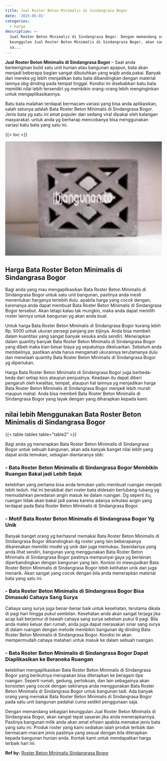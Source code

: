 ```yaml
---
title: Jual Roster Beton Minimalis di Sindangrasa Bogor
date: '2025-05-01'
categories:
  - harga
description: >-
  Jual Roster Beton Minimalis di Sindangrasa Bogor. Dengan memandang sebagian
  keunggulan Jual Roster Beton Minimalis di Sindangrasa Bogor, akan sangat tepat
  sa...
---
```


**Jual Roster Beton Minimalis di Sindangrasa Bogor** – Saat anda berkeinginan build satu unit hunian atau bangunan apapun, bata akan menjadi beberapa bagian sangat dibutuhkan yang wajib anda pakai. Banyak dari mereka yg lebih menjadikan batu bata dibandingkan dengan material lainnya sbg dinding pada tempat tinggal. Kondisi ini disebabkan batu bata memiliki nilai lebih tersendiri yg membikin orang-orang lebih menginginkan untuk mengaplikasikannya.

Batu bata malahan terdapat bermacam variasi yang bisa anda aplikasikan, salah satunya adalah Bata Roster Beton Minimalis di Sindangrasa Bogor. Jenis bata yg satu ini amat populer dan sedang viral dipakai oleh kalangan masyarakat. untuk anda yg berharap mencobanya bisa menggunakan variasi batu bata yang satu ini.

{{< toc >}}

![Jual Roster Beton Minimalis di Sindangrasa Bogor](/images/bata-roster-minimalis-24.png)

## Harga Bata Roster Beton Minimalis di Sindangrasa Bogor

Bagi anda yang mau mengaplikasikan Bata Roster Beton Minimalis di Sindangrasa Bogor untuk satu unit bangunan, pastinya anda mesti menentukan harganya terlebih dulu. apabila harga yang cocok dengan, karenanya anda dapat membuat Bata Roster Beton Minimalis di Sindangrasa Bogor tersebut. Akan tetapi kalau tak mungkin, maka anda dapat memilih roster lainnya untuk bangunan yg akan anda buat.

Untuk harga Bata Roster Beton Minimalis di Sindangrasa Bogor kurang lebih Rp. 5000 untuk ukuran persegi panjang per bijinya. Anda bisa membeli dalam kuantitas yang sangat banyak sesuka anda sendiri. Menerapkan dalam quantity banyak Bata Roster Beton Minimalis di Sindangrasa Bogor yang dibeli maka kian besar biaya yg sepatutnya dikeluarkan. Sebelum anda membelinya, pastikan anda harus mengamati ukurannya terutamanya dulu dan menelaah quantity Bata Roster Beton Minimalis di Sindangrasa Bogor yg diperlukan.

Harga Bata Roster Beton Minimalis di Sindangrasa Bogor juga berbeda-beda dari setiap kios ataupun penjualnya. Keadaan itu dapat diberi pengaruh oleh kwalitas, tempat, ataupun hal lainnya yg menjadikan harga Bata Roster Beton Minimalis di Sindangrasa Bogor menjadi lebih murah maupun mahal. Anda bisa membeli Bata Roster Beton Minimalis di Sindangrasa Bogor yang layak dengan yang diharapkan kepada kami.

## nilai lebih Menggunakan Bata Roster Beton Minimalis di Sindangrasa Bogor

{{< table-tables table="table2" >}}

Bagi anda yg menerapkan Bata Roster Beton Minimalis di Sindangrasa Bogor untuk sebuah bangunan, akan ada banyak banget nilai lebih yang dapat anda temukan, sebagian diantaranya sbb:

### \- Bata Roster Beton Minimalis di Sindangrasa Bogor Membikin Ruangan Bakal jadi Lebih Sejuk

kelebihan yang pertama bisa anda temukan yaitu membuat ruangan menjadi lebih teduh. Hal ini berakibat dari roster bata didesain berlubang-lubang yg memudahkan peredaran angin masuk ke dalam ruangan. Dg seperti itu, ruangan tidak akan bakal jadi panas karena adanya sirkulasi angin yang terdapat pada Bata Roster Beton Minimalis di Sindangrasa Bogor.

### \- Motif Bata Roster Beton Minimalis di Sindangrasa Bogor Yg Unik

Banyak banget orang yg berhasrat memakai Bata Roster Beton Minimalis di Sindangrasa Bogor dibandingkan dg roster yang lain beberapanya dikarenakan memiliki model yg unik dan juga memukau. Seandainya yang anda lihat sendiri, bangunan yang menggunakan Bata Roster Beton Minimalis di Sindangrasa Bogor pastinya mempunyai gaya yg berlainan diperbandingkan dengan bangunan yang lain. Konsisi ini mewujudkan Bata Roster Beton Minimalis di Sindangrasa Bogor lebih kelihatan unik dan juga menarik. Akan sangat yang cocok dengan bila anda menerapkan material bata yang satu ini.

### \- Bata Roster Beton Minimalis di Sindangrasa Bogor Bisa Dimasuki Cahaya Sang Surya

Cahaya sang surya juga benar-benar baik untuk kesehatan, terutama dikala di pagi hari hingga pukul sembilan. Kesehatan anda akan sangat terjaga jika acap kali berjemur di bawah cahaya sang surya sebelum pukul 9 pagi. Bila anda males keluar dari rumah, anda juga dapat merasakan sinar sang surya di dalam ruangan dengan metode membikin bangunan dg dinding Bata Roster Beton Minimalis di Sindangrasa Bogor. Kondisi ini akan mempermudah cahaya matahari untuk masuk ke dalam sebuah ruangan.

### \- Bata Roster Beton Minimalis di Sindangrasa Bogor Dapat Diaplikasikan ke Beraneka Ruangan

kelebihan mengaplikasikan Bata Roster Beton Minimalis di Sindangrasa Bogor yang berikutnya merupakan bisa diterapkan ke beragam tipe ruangan. Seperti rumah, gedung, pertokoan, dan lain sebagainya akan konsisten yang cocok dengan sekiranya anda menggunakan Bata Roster Beton Minimalis di Sindangrasa Bogor untuk bangunan tadi. Ada banyak orang yang memakai Bata Roster Beton Minimalis di Sindangrasa Bogor pada satu unit bangunan padahal cuma sedikit penggunaan saja.

Dengan memandang sebagian keunggulan Jual Roster Beton Minimalis di Sindangrasa Bogor, akan sangat tepat sasaran jika anda menerapkannya. Pastinya bangunan milik anda akan amat efisien apabila memakai jenis bata yang satu ini. Produk roster yang kami sediakan ialah produk terbaik dan bermacam-macam jenis pastinya yang sesuai dengan bila diterapkan kepada bangunan hunian anda. Kontak kami untuk mendapatkan harga terbaik hari ini.

**Ref by:** [Roster Beton Minimalis Sindangrasa Bogor](https://id.wikipedia.org/wiki/Roster)
